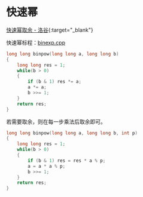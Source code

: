 # 快速幂

[快速幂取余 - 洛谷](https://www.luogu.com.cn/problem/P1226){:target="_blank"}

快速幂标程：[binexp.cpp](https://github.com/x4Cx58x54/data-structures-and-algorithms/blob/master/mathematics/binexp.cpp)


```cpp
long long binpow(long long a, long long b)
{
    long long res = 1;
    while(b > 0)
    {
        if (b & 1) res *= a;
        a *= a;
        b >>= 1;
    }
    return res;
}
```

若需要取余，则在每一步乘法后取余即可。

```cpp
long long binpow(long long a, long long b, int p)
{
    long long res = 1;
    while(b > 0)
    {
        if (b & 1) res = res * a % p;
        a = a * a % p;
        b >>= 1;
    }
    return res;
}
```
